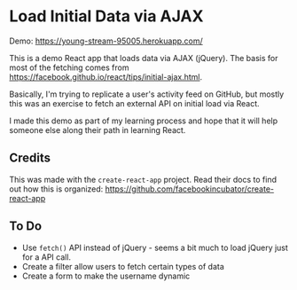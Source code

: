 # Load Initial Data via AJAX
Demo: https://young-stream-95005.herokuapp.com/

This is a demo React app that loads data via AJAX (jQuery). The basis for most
of the fetching comes from https://facebook.github.io/react/tips/initial-ajax.html.

Basically, I'm trying to replicate a user's activity feed on GitHub, but mostly
this was an exercise to fetch an external API on initial load via React.

I made this demo as part of my learning process and hope that it will help someone
else along their path in learning React.

## Credits
This was made with the `create-react-app` project. Read their docs to find out
how this is organized: https://github.com/facebookincubator/create-react-app

## To Do
* Use `fetch()` API instead of jQuery - seems a bit much to load jQuery just for a
API call.
* Create a filter allow users to fetch certain types of data
* Create a form to make the username dynamic
